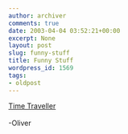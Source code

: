 ```yaml
---
author: archiver
comments: true
date: 2003-04-04 03:52:21+00:00
excerpt: None
layout: post
slug: funny-stuff
title: Funny Stuff
wordpress_id: 1569
tags:
- oldpost
---
```


<a href=http://tv.yahoo.com/news/wwn/20030319/104808600007.html>Time Traveller</a><br /><br />-Oliver